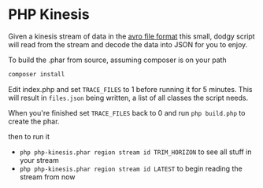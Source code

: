 # PHP Kinesis

Given a kinesis stream of data in the [avro file format](https://avro.apache.org/docs/1.2.0/spec.html#Object+Container+Files) this small, dodgy script will read from the stream and decode the data into JSON for you to enjoy.

To build the .phar from source, assuming composer is on your path

```bash
composer install
```

Edit index.php and set `TRACE_FILES` to 1 before running it for 5 minutes.
This will result in `files.json` being written, a list of all classes the script needs.

When you're finished set `TRACE_FILES` back to 0 and run `php build.php` to create the phar.

then to run it

 - `php php-kinesis.phar region stream id TRIM_HORIZON` to see all stuff in your stream
 - `php php-kinesis.phar region stream id LATEST` to begin reading the stream from now
